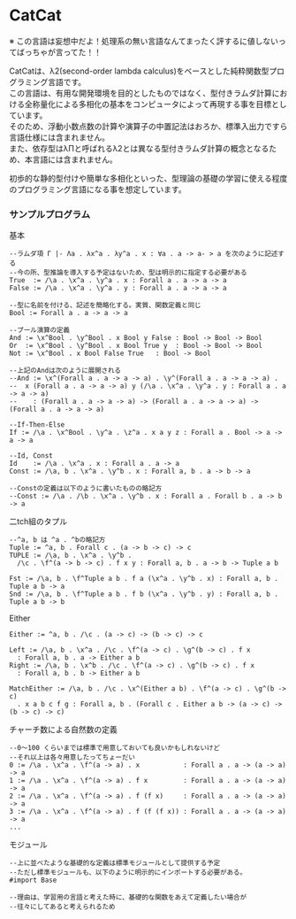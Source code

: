 CatCat
======

※ この言語は妄想中だよ！処理系の無い言語なんてまったく評するに値しないってばっちゃが言ってた！！

CatCatは、λ2(second-order lambda calculus)をベースとした純粋関数型プログラミング言語です。  
この言語は、有用な開発環境を目的としたものではなく、型付きラムダ計算における全称量化による多相化の基本をコンピュータによって再現する事を目標としています。  
そのため、浮動小数点数の計算や演算子の中置記法はおろか、標準入出力ですら言語仕様には含まれません。  
また、依存型はλΠと呼ばれるλ2とは異なる型付きラムダ計算の概念となるため、本言語には含まれません。  

初歩的な静的型付けや簡単な多相化といった、型理論の基礎の学習に使える程度のプログラミング言語になる事を想定しています。

### サンプルプログラム ###

基本
```
--ラムダ項 Γ |- Λa . λx^a . λy^a . x : ∀a . a -> a- > a を次のように記述する
--今の所、型推論を導入する予定はないため、型は明示的に指定する必要がある
True  := /\a . \x^a . \y^a . x : Forall a . a -> a -> a
False := /\a . \x^a . \y^a . y : Forall a . a -> a -> a

--型に名前を付ける、記述を簡略化する。実質、関数定義と同じ
Bool := Forall a . a -> a -> a

--ブール演算の定義
And := \x^Bool . \y^Bool . x Bool y False : Bool -> Bool -> Bool
Or  := \x^Bool . \y^Bool . x Bool True y  : Bool -> Bool -> Bool
Not := \x^Bool . x Bool False True   : Bool -> Bool

--上記のAndは次のように展開される
--And := \x^(Forall a . a -> a -> a) . \y^(Forall a . a -> a -> a) . 
--  x (Forall a . a -> a -> a) y (/\a . \x^a . \y^a . y : Forall a . a -> a -> a)
--    : (Forall a . a -> a -> a) -> (Forall a . a -> a -> a) -> (Forall a . a -> a -> a)

--If-Then-Else
If := /\a . \x^Bool . \y^a . \z^a . x a y z : Forall a . Bool -> a -> a -> a

--Id, Const
Id    := /\a . \x^a . x : Forall a . a -> a
Const := /\a, b . \x^a . \y^b . x : Forall a, b . a -> b -> a

--Constの定義は以下のように書いたものの略記方
--Const := /\a . /\b . \x^a . \y^b . x : Forall a . Forall b . a -> b -> a
```

二tch組のタプル
```
--^a, b は ^a . ^bの略記方
Tuple := ^a, b . Forall c . (a -> b -> c) -> c
TUPLE := /\a, b . \x^a . \y^b . 
  /\c . \f^(a -> b -> c) . f x y : Forall a, b . a -> b -> Tuple a b

Fst := /\a, b . \f^Tuple a b . f a (\x^a . \y^b . x) : Forall a, b . Tuple a b -> a
Snd := /\a, b . \f^Tuple a b . f b (\x^a . \y^b . y) : Forall a, b . Tuple a b -> b
```

Either
```
Either := ^a, b . /\c . (a -> c) -> (b -> c) -> c

Left := /\a, b . \x^a . /\c . \f^(a -> c) . \g^(b -> c) . f x
  : Forall a, b . a -> Either a b
Right := /\a, b . \x^b . /\c . \f^(a -> c) . \g^(b -> c) . f x
  : Forall a, b . b -> Either a b

MatchEither := /\a, b . /\c . \x^(Either a b) . \f^(a -> c) . \g^(b -> c) 
  . x a b c f g : Forall a, b . (Forall c . Either a b -> (a -> c) -> (b -> c) -> c)
```

チャーチ数による自然数の定義
```
--0〜100 くらいまでは標準で用意しておいても良いかもしれないけど
--それ以上は各々用意したってちょーだい
0 := /\a . \x^a . \f^(a -> a) . x           : Forall a . a -> (a -> a) -> a
1 := /\a . \x^a . \f^(a -> a) . f x         : Forall a . a -> (a -> a) -> a
2 := /\a . \x^a . \f^(a -> a) . f (f x)     : Forall a . a -> (a -> a) -> a
3 := /\a . \x^a . \f^(a -> a) . f (f (f x)) : Forall a . a -> (a -> a) -> a
...
```

モジュール
```
--上に並べたような基礎的な定義は標準モジュールとして提供する予定
--ただし標準モジュールも、以下のように明示的にインポートする必要がある。
#import Base

--理由は、学習用の言語と考えた時に、基礎的な関数をあえて定義したい場合が
--往々にしてあると考えられるため
```
